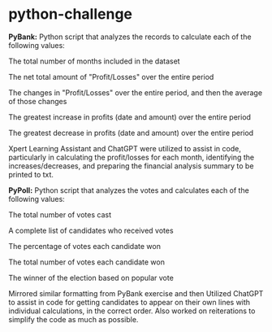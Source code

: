 # python-challenge

**PyBank:**
Python script that analyzes the records to calculate each of the following values:

  The total number of months included in the dataset

  The net total amount of "Profit/Losses" over the entire period

  The changes in "Profit/Losses" over the entire period, and then the average of those changes

  The greatest increase in profits (date and amount) over the entire period

  The greatest decrease in profits (date and amount) over the entire period

Xpert Learning Assistant and ChatGPT were utilized to assist in code, particularly in calculating the profit/losses for each month, identifying the increases/decreases, and preparing the financial analysis summary to be printed to txt.

**PyPoll:**
Python script that analyzes the votes and calculates each of the following values:

  The total number of votes cast

  A complete list of candidates who received votes

  The percentage of votes each candidate won

  The total number of votes each candidate won

  The winner of the election based on popular vote

Mirrored similar formatting from PyBank exercise and then Utilized ChatGPT to assist in code for getting candidates to appear on their own lines with individual calculations, in the correct order. Also worked on reiterations to simplify the code as much as possible.
